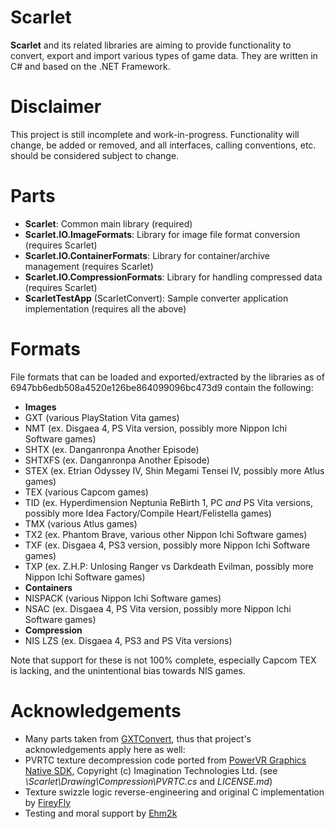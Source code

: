Scarlet
=======
__Scarlet__ and its related libraries are aiming to provide functionality to convert, export and import various types of game data. They are written in C# and based on the .NET Framework.

Disclaimer
==========
This project is still incomplete and work-in-progress. Functionality will change, be added or removed, and all interfaces, calling conventions, etc. should be considered subject to change.

Parts
=====
* __Scarlet__: Common main library (required)
* __Scarlet.IO.ImageFormats__: Library for image file format conversion (requires Scarlet)
* __Scarlet.IO.ContainerFormats__: Library for container/archive management (requires Scarlet)
* __Scarlet.IO.CompressionFormats__: Library for handling compressed data (requires Scarlet)
* __ScarletTestApp__ (ScarletConvert): Sample converter application implementation (requires all the above)

Formats
=======
File formats that can be loaded and exported/extracted by the libraries as of 6947bb6edb508a4520e126be864099096bc473d9 contain the following:

* __Images__
 * GXT (various PlayStation Vita games)
 * NMT (ex. Disgaea 4, PS Vita version, possibly more Nippon Ichi Software games)
 * SHTX (ex. Danganronpa Another Episode)
 * SHTXFS (ex. Danganronpa Another Episode)
 * STEX (ex. Etrian Odyssey IV, Shin Megami Tensei IV, possibly more Atlus games)
 * TEX (various Capcom games)
 * TID (ex. Hyperdimension Neptunia ReBirth 1, PC _and_ PS Vita versions, possibly more Idea Factory/Compile Heart/Felistella games)
 * TMX (various Atlus games)
 * TX2 (ex. Phantom Brave, various other Nippon Ichi Software games)
 * TXF (ex. Disgaea 4, PS3 version, possibly more Nippon Ichi Software games)
 * TXP (ex. Z.H.P: Unlosing Ranger vs Darkdeath Evilman, possibly more Nippon Ichi Software games)
* __Containers__
 * NISPACK (various Nippon Ichi Software games)
 * NSAC (ex. Disgaea 4, PS Vita version, possibly more Nippon Ichi Software games)
* __Compression__
 * NIS LZS (ex. Disgaea 4, PS3 and PS Vita versions)

Note that support for these is not 100% complete, especially Capcom TEX is lacking, and the unintentional bias towards NIS games.

Acknowledgements
================
* Many parts taken from [GXTConvert](https://github.com/xdanieldzd/GXTConvert), thus that project's acknowledgements apply here as well:
 * PVRTC texture decompression code ported from [PowerVR Graphics Native SDK](https://github.com/powervr-graphics/Native_SDK), Copyright (c) Imagination Technologies Ltd. (see *\Scarlet\Drawing\Compression\PVRTC.cs* and *LICENSE.md*)
 * Texture swizzle logic reverse-engineering and original C implementation by [FireyFly](https://github.com/FireyFly)
 * Testing and moral support by [Ehm2k](https://twitter.com/Ehm2k)
